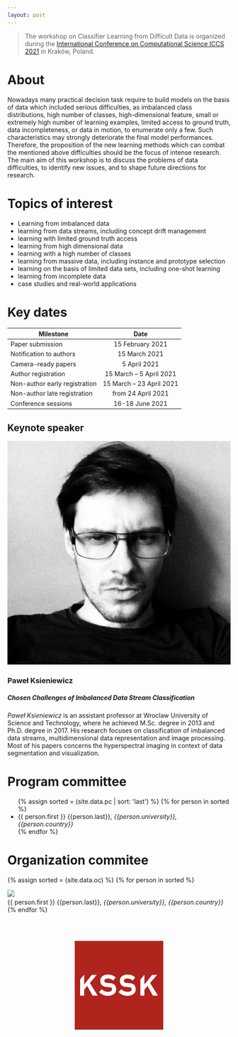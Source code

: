 ```yaml
---
layout: post
---
```


> The workshop on Classifier Learning from Difficult Data is organized during the [International Conference on Computational Science ICCS 2021](https://www.iccs-meeting.org/iccs2021/) in Kraków, Poland.

# About

Nowadays many practical decision task require to build models on the basis of data which included serious difficulties, as imbalanced class distributions, high number of classes, high-dimensional feature, small or extremely high number of learning examples, limited access to ground truth, data incompleteness, or data in motion, to enumerate only a few. Such characteristics may strongly deteriorate the final model performances. Therefore, the proposition of the new learning methods which can combat the mentioned above difficulties should be the focus of intense research.
The main aim of this workshop is to discuss the problems of data difficulties, to identify new issues, and to shape future directions for research.

<!--
# Online meeting

The joint sessions <em>“Classifier Learning from Difficult Data”</em> and <em>“Computational Methods for Emerging Problems in (dis-)Information Analysis </em>” will take place on June 4th, 2020. The CLD2 and DIS-A workshops will take place via the zoom.us platform. Joining will be possible 15 minutes before the start of the meeting, which is at 8:45 AM (GMT + 2).

Best regards and take care!

Michał Choraś and Michał Woźniak


# Meeting schedule

The meeting schedule of CLD2 and DIS-A workshops is as follows


| Time        | Event           |Paper ID|
| ------------- |:-------------|---:|
| 9:00 – 9:10 |	<strong>Invitation and opening <em>(Michał Choraś, Michał Woźniak)</em></strong> |
|9:10 – 10:00 |	<strong>Keynote talk <em>(chair:  Prof. Michał Woźniak)</em></strong>|
||<strong>Prof. Michal Choraś<br>Current challenges in ML/AI: security, explainability and fairness</strong>|
|10:20-12:00| <strong>Session 1 <em>(chair: Prof. Olgierd Unold)</em></strong>|
||Paweł Teisseyre, Jan Mielniczuk and Małgorzata Łazęcka<br> Different strategies of fitting logistic regression for positive and unlabelled data|97 |
||Dariusz Sychel, Przemysław Klęsk and Aneta Bera<br> Branch-and-Bound Search for Training Cascades of Classifiers|132|
||Mariusz Topolski<br> Application of the stochastic gradient method in the construction of the main components of PCA in the task diagnosis of multiple sclerosis in children|516|
||Wojciech Wieczorek, Olgierd Unold, Łukasz Strąk and Arkadiusz Nowakowski<br> Grammatical Inference by Answer Set Programming|128|
||Magda Friedjungová, Daniel Vašata, Maksym Balatsko and Marcel Jiřina<br> Missing Features Reconstruction Using a Wasserstein Generative Adversarial Imputation Network|192|
|12:20-14:00| <strong>Session 2 <em>(chair: Dr. Paweł Ksieniewicz)</em></strong>|
||Pawel Zyblewski and Michal Wozniak<br> Dynamic Classifier Selection for data with skewed class distribution using Imbalance Ratio and Euclidean distance|184|
||Jan Brabec, Tomas Komarek, Vojtech Franc and Lukas Machlica<br> On Model Evaluation under Non-constant Class Imbalance|237|
||Pawel Trajdos and Marek Kurzynski<br> A Correction Method of a Base Classifier Applied to Imbalanced Data Classification|347|
||Paweł Ksieniewicz<br> Standard Decision Boundary in a support-domain of fuzzy classifier prediction for the task of imbalanced data classification|359|
||Jakub Klikowski and Michal Wozniak<br> Employing One-class SVM Classifier Ensemble for Imbalanced Data Stream Classification|559|
|14:20-16:00| <strong>Session 3 <em>(chair: Prof. Tomasz Andrysiak)</em></strong>
||Paweł Ksieniewicz and Robert Burduk<br> Clustering and Weighted Scoring in Geometric Space Support Vector Machine Ensemble for Highly Imbalanced Data Classification|629|
||Michał Żak and Michał Woźniak<br> Performance Analysis of Binarization Strategies for Multi-Class Imbalanced Data Classification|661|
||Paweł Ksieniewicz, Róża Goścień, Mirosław Klinkowski and Krzysztof Walkowiak<br> Pattern recognition model to aid the optimization of Dynamic Spectrally-Spatially Flexible Optical Networks|639|
||Tomasz Andrysiak and Łukasz Saganowski<br> Maintenance and Security System for PLC Railway LED Sign Communication Infrastructure|490|
||Jakub Nowak, Taras Holotyak, Marcin Korytkowski, Rafal Scherer and Sviatsolav Voloshynovskiy<br> Behavioral Biometric User Authentication from URL Logs|522|
|16:20-18:00| <strong>Session 4 <em>(chair: Prof. Michał Choraś)</em></strong>
||Marek Pawlicki, Rafal Kozik and Witold Holubowicz<br> On the impact of network data balancing in cybersecurity applications|99|
||Sebastian Kula, Michał Choraś, Rafał Kozik, Pawel Ksieniewicz and Michał Wozniak<br> Sentiment Analysis for Fake News Detection by Means of Neural Networks|362|
||Roman Englert and Jörg Muschiol<br> Syntactic and Semantic Bias Detection and Countermeasures|25|
||Amir Ebrahimi Fard, Majid Mohammadi and Bartel van de Walle<br> Detecting Rumours in Disasters: An Imbalanced Learning Approach|90|

-->

# Topics of interest

- Learning from imbalanced data
- learning from data streams, including concept drift management
- learning with limited ground truth access
- learning from high dimensional data
- learning with a high number of classes
- learning from massive data, including instance and prototype selection
- learning on the basis of limited data sets, including one-shot learning
- learning from incomplete data
- case studies and real-world applications

# Key dates

| Milestone        | Date           |
| ------------- |:-------------:|
| Paper submission | 15 February 2021 |
| Notification to authors | 15 March 2021 |
| Camera-ready papers | 5 April 2021 |
| Author registration | 15 March – 5 April 2021 |
| Non-author early registration | 15 March – 23 April 2021 |
| Non-author late registration | from 24 April 2021 |
| Conference sessions | 16-18 June 2021 |


<!--
# Program

*To be announced.*
-->

<!--
| Tables        | Are           | Cool  |
| ------------- |:-------------:| -----:|
| col 3 is      | right-aligned | $1600 |
| col 2 is      | centered      |   $12 |
| zebra stripes | are neat      |    $1 |
-->

## Keynote speaker

<div class="picture">
  <img src="ksieniewicz.jpg">
  <div>
    <h3>Paweł Ksieniewicz</h3>
    <h5>Chosen Challenges of Imbalanced Data Stream Classification</h5>
    <i>Paweł Ksieniewicz</i> is an assistant professor at Wroclaw University of Science and Technology, where he achieved M.Sc. degree in 2013 and Ph.D. degree in 2017. His research focuses on classification of imbalanced data streams, multidimensional data representation and image processing. Most of his papers concerns the hyperspectral imaging in context of data segmentation and visualization.
  </div>
</div>
<div class='cleaner'></div>

<!--
<div class="picture">
  <img src="acano.jpg">
  <div>
  <h3>Alberto Cano</h3>
  <h5>High Performance Data Mining on GPUs, Hadoop, Spark, and beyond</h5>
  The ever-increasing dimensionality of data poses the main challenge to the scalability of data mining algorithms to run in reasonable time. Parallel and distributed architectures, particularly based on GPUs and the MapReduce model on Apache Hadoop or Spark, have become popular approaches to alleviate the prohibitive runtimes of machine learning algorithms on big data. Not only does the size of data increases the computational complexity but also the emergence of new data-level difficulties and calls for novel learning paradigms. Learning from imbalanced, high-dimensional, data streams with concept drift, or multi-label, to name a few, increase the complexity of algorithms to model such massive data accurately. Therefore, there is a need of new approaches to keep up with the increasing complexity and size of learning from difficult data. This talk reviews advances on the scalability of data mining in recent years and discusses the open issues and future lines of research.

  </div>
</div>

<div class='cleaner'></div>
-->

# Program committee

<ul>
{% assign sorted = (site.data.pc | sort: 'last') %}
{% for person in sorted %}
<li>
    {{ person.first }} {{person.last}}, <em>{{person.university}}, {{person.country}}</em>
</li>
{% endfor %}
</ul>


# Organization commitee

{% assign sorted = (site.data.oc) %}
{% for person in sorted %}
<div class="pictureoc">
  <img src="{{person.img}}.jpg">
  <div>
  {{ person.first }} {{person.last}}, <em>{{person.university}}, {{person.country}}</em>
  </div>
</div>
<div class='cleaner'></div>
{% endfor %}

<br><br>

<center>
<a href="https://kssk.pwr.edu.pl">
<img src="kssk.png">
</a>
</center>

<!--
---


Polar Bear supports GFM!
The following text has been taken from [this page](https://github.com/adam-p/markdown-here/wiki/Markdown-Here-Cheatsheet).

# H1
## H2
### H3
#### H4
##### H5
###### H6


Emphasis, aka italics, with *asterisks* or _underscores_.

Strong emphasis, aka bold, with **asterisks** or __underscores__.

Combined emphasis with **asterisks and _underscores_**.

Strikethrough uses two tildes. ~~Scratch this.~~


1. First ordered list item
2. Another item
  * Unordered sub-list.
1. Actual numbers don't matter, just that it's a number
  1. Ordered sub-list
4. And another item.

   Some text that should be aligned with the above item.

* Unordered list can use asterisks
- Or minuses
+ Or pluses


[I'm an inline-style link](https://www.google.com)

[I'm a reference-style link][Arbitrary case-insensitive reference text]

[You can use numbers for reference-style link definitions][1]

Or leave it empty and use the [link text itself]

Some text to show that the reference links can follow later.

[arbitrary case-insensitive reference text]: https://www.mozilla.org
[1]: http://slashdot.org
[link text itself]: http://www.reddit.com



Inline `code` has `back-ticks around` it.



```javascript
var s = "JavaScript syntax highlighting";
alert(s);
```

```python
s = "Python syntax highlighting"
print s
```

```
No language indicated, so no syntax highlighting.
But let's throw in a <b>tag</b>.
```



Colons can be used to align columns.


The outer pipes (|) are optional, and you don't need to make the raw Markdown line up prettily. You can also use inline Markdown.

Markdown | Less | Pretty
--- | --- | ---
*Still* | `renders` | **nicely**
1 | 2 | 3



> Blockquotes are very handy in email to emulate reply text.
> This line is part of the same quote.

Quote break.

> This is a very long line that will still be quoted properly when it wraps. Oh boy let's keep writing to make sure this is long enough to actually wrap for everyone. Oh, you can *put* **Markdown** into a blockquote.
-->
